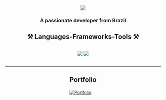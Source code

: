 <h1 align="center">
    <img src="https://readme-typing-svg.herokuapp.com/?font=Righteous&size=35&center=true&vCenter=true&width=500&height=70&duration=4000&lines=Hi+There!+👋🤓;+I'm+Davi!;" />
</h1>

<h3 align="center">A passionate developer from Brazil</h3>


<h2 align="center">⚒️ Languages-Frameworks-Tools ⚒️</h2>
<br/>
<div align="center">
    <img src="https://skillicons.dev/icons?i=html,css,bootstrap,vscode,github,git" />
    <img src="https://skillicons.dev/icons?i=python,javascript,c,java,mysql" /><br>
</div>

<br/>
<hr/>

<div align="center">
  <h2>Portfolio</h2>
    
[![Portfolio](https://img.shields.io/badge/Portfolio-%23000000.svg?style=for-the-badge&logo=firefox&logoColor=#24BCF7)](https://davi7071.github.io/portfolio/)
  ㅤ
</div>

<br/><br/>
